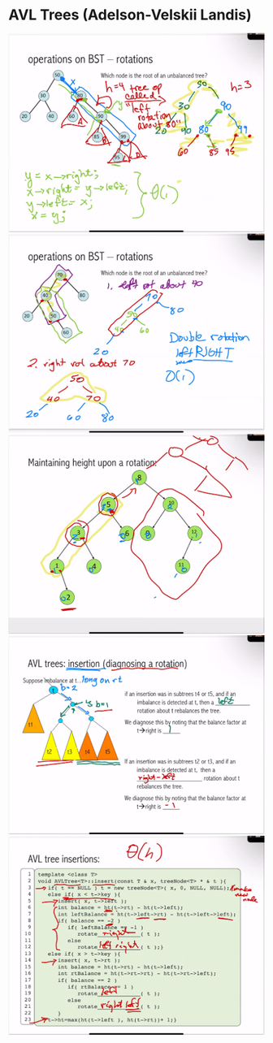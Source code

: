 # AVL Trees (Adelson-Velskii Landis)
![](avl1.png)  
![](avl2.png)  
![](avl3.png)  
![](avl4.png)  
![](avl5.png)  